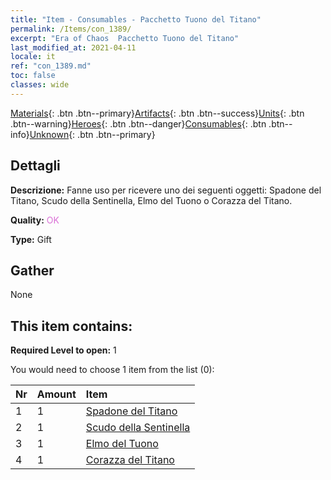 ```yaml
---
title: "Item - Consumables - Pacchetto Tuono del Titano"
permalink: /Items/con_1389/
excerpt: "Era of Chaos  Pacchetto Tuono del Titano"
last_modified_at: 2021-04-11
locale: it
ref: "con_1389.md"
toc: false
classes: wide
---
```

 [Materials](/it/Items/){: .btn .btn--primary}[Artifacts](/it/Items/Artifacts/){: .btn .btn--success}[Units](/it/Items/Units/){: .btn .btn--warning}[Heroes](/it/Items/Heroes/){: .btn .btn--danger}[Consumables](/it/Items/Consumables/){: .btn .btn--info}[Unknown](/it/Items/Unknown/){: .btn .btn--primary}

## Dettagli
 **Descrizione:** Fanne uso per ricevere uno dei seguenti oggetti: Spadone del Titano, Scudo della Sentinella, Elmo del Tuono o Corazza del Titano.

 **Quality:** <span style="color: #DA70D6">OK</span>

 **Type:** Gift

## Gather

  None

## This item contains:

 **Required Level to open:** 1

 You would need to choose 1 item from the list (0):

  | Nr | Amount |     Item    |
  |:---|:-------|:------------|
  | 1 | 1 | [Spadone del Titano](/it/Items/art_156/) | 
  | 2 | 1 | [Scudo della Sentinella](/it/Items/art_157/) | 
  | 3 | 1 | [Elmo del Tuono](/it/Items/art_158/) | 
  | 4 | 1 | [Corazza del Titano](/it/Items/art_159/) | 
